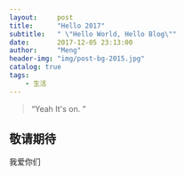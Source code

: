 ```yaml
---
layout:     post
title:      "Hello 2017"
subtitle:   " \"Hello World, Hello Blog\""
date:       2017-12-05 23:13:00
author:     "Meng"
header-img: "img/post-bg-2015.jpg"
catalog: true
tags:
    - 生活
---
```


> “Yeah It's on. ”


## 敬请期待

我爱你们


